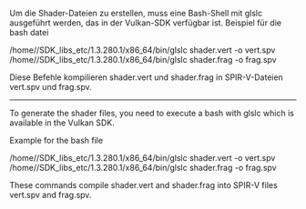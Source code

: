 Um die Shader-Dateien zu erstellen, muss eine Bash-Shell mit glslc ausgeführt werden, das in der Vulkan-SDK verfügbar ist.
Beispiel für die bash datei

/home/<usr>/SDK_libs_etc/1.3.280.1/x86_64/bin/glslc shader.vert -o vert.spv
/home/<usr>/SDK_libs_etc/1.3.280.1/x86_64/bin/glslc shader.frag -o frag.spv

Diese Befehle kompilieren shader.vert und shader.frag in SPIR-V-Dateien vert.spv und frag.spv.

-----------------------------------------------------------------------------------------------------------

To generate the shader files, you need to execute a bash with glslc which is available in the Vulkan SDK.

Example for the bash file

/home/<usr>/SDK_libs_etc/1.3.280.1/x86_64/bin/glslc shader.vert -o vert.spv
/home/<usr>/SDK_libs_etc/1.3.280.1/x86_64/bin/glslc shader.frag -o frag.spv

These commands compile shader.vert and shader.frag into SPIR-V files vert.spv and frag.spv.